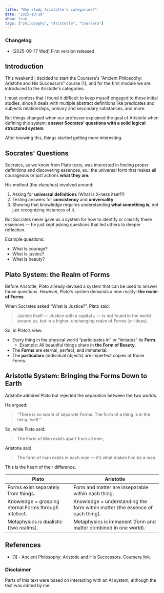 ```yaml
---
title: "Why study Aristotle's categories?"
date: "2025-10-19"
show: true
tags: ["philosophy", "Aristotle", "Coursera"]
---
```


### Changelog

-   [2025-09-17 Wed] First version released.

## Introduction

This weekend I decided to start the Coursera's "Ancient Philosophy: Aristotle and His Successors" course [1], and for the first module we are introduced to the Aristotle's categories.

I must confess that I found it difficult to keep myself engaged to those initial studies, since it deals with multiple abstract definitions like predicates and subjects relationships, primary and secondary substances, and more.

But things changed when our professor explained the goal of Aristotle when defining this system: **answer Socrates' questions with a solid logical structured system**.

After knowing this, things started getting more interesting.

## Socrates' Questions

Socrates, as we know from Plato texts, was interested in finding proper definitions and discovering essences, ex.: the universal form that makes all courageous or just actions **what they are**.

His method (the *elenchus*) revolved around:

1.  Asking for **universal definitions** (What is X-ness itself?)
2.  Testing answers for **consistency** and **universality**
3.  Showing that knowledge requires understanding **what something is**, not just recognizing instances of it.

But Socrates never gave us a system for how to identify or classify these essences — he just kept asking questions that led others to deeper reflection.

Example questions:

-   What is courage?
-   What is justice?
-   What is beauty?

## Plato System: the Realm of Forms

Before Aristotle, Plato already devised a system that can be used to answer those questions. However, Plato's system demands a new reality: **the realm of Forms**.

When Socrates asked “What is Justice?”, Plato said:

> Justice itself — Justice with a capital J — is not found in the world around us, but in a higher, unchanging realm of Forms (or Ideas).

So, in Plato’s view:

-   Every thing in the physical world “participates in” or “imitates” its **Form**.
    -   Example: All beautiful things share in **the Form of Beauty**.
-   The **Forms** are eternal, perfect, and immaterial.
-   The **particulars** (individual objects) are imperfect copies of those Forms.

## Aristotle System: Bringing the Forms Down to Earth

Aristotle admired Plato but rejected the separation between the two worlds.

He argued:

> “There is no world of separate Forms. The form of a thing is in the thing itself.”

So, while Plato said:

> The Form of Man exists apart from all men,

Aristotle said:

> The form of man exists in each man — it’s what makes him be a man.

This is the heart of their difference.

| Plato                                                 | Aristotle                                                                     |
|-------------------------------------------------------|-------------------------------------------------------------------------------|
| Forms exist separately from things.                   | Form and matter are inseparable within each thing.                            |
| Knowledge = grasping eternal Forms through intellect. | Knowledge = understanding the form within matter (the essence of each thing). |
| Metaphysics is dualistic (two realms).                | Metaphysics is immanent (form and matter combined in one world).              |

## References

-   [1] - Ancient Philosophy: Aristotle and His Successors. Coursera [link](https://www.coursera.org/learn/aristotle).

### Disclaimer

Parts of this text were based on interacting with an AI system, although the text was edited by me.
